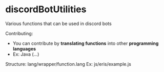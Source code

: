 # discordBotUtilities
Various functions that can be used in discord bots

Contributing:
- You can contribute by **translating functions** into other **programming languages** 
- Ex: Java (...) 

Structure:
lang/wrapper/function.lang
Ex: js/eris/example.js
